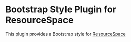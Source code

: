 Bootstrap Style Plugin for ResourceSpace
========================================

This plugin provides a Bootstrap style for [ResourceSpace](http://www.resourcespace.org/)
